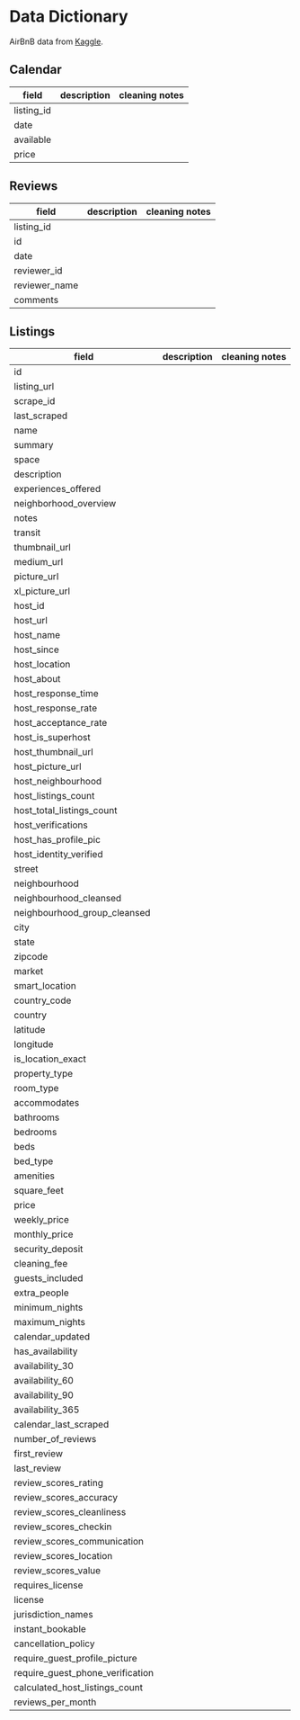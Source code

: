 # Data Dictionary

AirBnB data from [Kaggle](https://www.kaggle.com/datasets/airbnb/seattle).


## Calendar

| field | description | cleaning notes |
| ----- | ----------- | -------------- |
| listing_id |  |  |
| date |  |  |
| available |  |  |	
| price |  |  |


## Reviews

| field | description | cleaning notes |
| ----- | ----------- | -------------- |
| listing_id |  |  |
| id |  |  |
| date |  |  |
| reviewer_id |  |  |
| reviewer_name |  |  |
| comments |  |  |


## Listings

| field | description | cleaning notes |
| ----- | ----------- | -------------- |
| id |  |  |
| listing_url |  |  |
| scrape_id |  |  |
| last_scraped |  |  |
| name |  |  |
| summary |  |  |
| space |  |  |
| description |  |  |
| experiences_offered |  |  |
| neighborhood_overview |  |  |
| notes |  |  |
| transit |  |  |
| thumbnail_url |  |  |
| medium_url |  |  |
| picture_url |  |  |
| xl_picture_url |  |  |
| host_id |  |  |
| host_url |  |  |
| host_name |  |  |
| host_since |  |  |
| host_location |  |  |
| host_about |  |  |
| host_response_time |  |  |
| host_response_rate |  |  |
| host_acceptance_rate |  |  |
| host_is_superhost |  |  |
| host_thumbnail_url |  |  |
| host_picture_url |  |  |
| host_neighbourhood |  |  |
| host_listings_count |  |  |
| host_total_listings_count |  |  |
| host_verifications |  |  |
| host_has_profile_pic |  |  |
| host_identity_verified |  |  |
| street |  |  |
| neighbourhood |  |  |
| neighbourhood_cleansed |  |  |
| neighbourhood_group_cleansed |  |  |
| city |  |  |
| state |  |  |
| zipcode |  |  |
| market |  |  |
| smart_location |  |  |
| country_code |  |  |
| country |  |  |
| latitude |  |  |
| longitude |  |  |
| is_location_exact |  |  |
| property_type |  |  |
| room_type |  |  |
| accommodates |  |  |
| bathrooms |  |  |
| bedrooms |  |  |
| beds |  |  |
| bed_type |  |  |
| amenities |  |  |
| square_feet |  |  |
| price |  |  |
| weekly_price |  |  |
| monthly_price |  |  |
| security_deposit |  |  |
| cleaning_fee |  |  |
| guests_included |  |  |
| extra_people |  |  |
| minimum_nights |  |  |
| maximum_nights |  |  |
| calendar_updated |  |  |
| has_availability |  |  |
| availability_30 |  |  |
| availability_60 |  |  |
| availability_90 |  |  |
| availability_365 |  |  |
| calendar_last_scraped |  |  |
| number_of_reviews |  |  |
| first_review |  |  |
| last_review |  |  |
| review_scores_rating |  |  |
| review_scores_accuracy |  |  |
| review_scores_cleanliness |  |  |
| review_scores_checkin |  |  |
| review_scores_communication |  |  |
| review_scores_location |  |  |
| review_scores_value |  |  |
| requires_license |  |  |
| license |  |  |
| jurisdiction_names |  |  |
| instant_bookable |  |  |
| cancellation_policy |  |  |
| require_guest_profile_picture |  |  |
| require_guest_phone_verification |  |  |
| calculated_host_listings_count |  |  |
| reviews_per_month |  |  |


